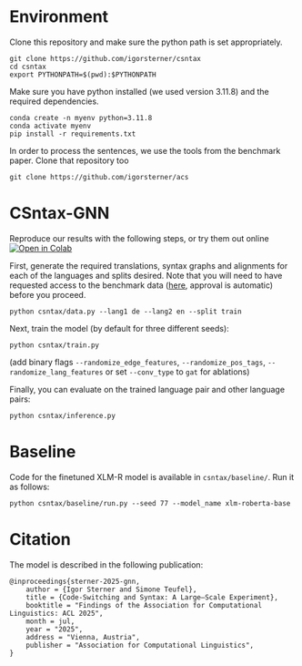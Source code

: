 # Environment

Clone this repository and make sure the python path is set appropriately.

```
git clone https://github.com/igorsterner/csntax
cd csntax
export PYTHONPATH=$(pwd):$PYTHONPATH
```

Make sure you have python installed (we used version 3.11.8) and the required dependencies.

```
conda create -n myenv python=3.11.8
conda activate myenv
pip install -r requirements.txt
```

In order to process the sentences, we use the tools from the benchmark paper. Clone that repository too

```
git clone https://github.com/igorsterner/acs
```


# CSntax-GNN

Reproduce our results with the following steps, or try them out online [![Open in Colab](https://colab.research.google.com/assets/colab-badge.svg)](https://colab.research.google.com/github/igorsterner/csntax-gnn/blob/main/run.ipynb)


First, generate the required translations, syntax graphs and alignments for each of the languages and splits desired. Note that you will need to have requested access to the benchmark data ([here](https://huggingface.co/datasets/igorsterner/acs-benchmark), approval is automatic) before you proceed.

```
python csntax/data.py --lang1 de --lang2 en --split train
```

Next, train the model (by default for three different seeds):

```
python csntax/train.py
```

(add binary flags `--randomize_edge_features`, `--randomize_pos_tags`, `--randomize_lang_features` or set `--conv_type` to `gat` for ablations)

Finally, you can evaluate on the trained language pair and other language pairs:

```
python csntax/inference.py
```

# Baseline

Code for the finetuned XLM-R model is available in `csntax/baseline/`. Run it as follows:

```
python csntax/baseline/run.py --seed 77 --model_name xlm-roberta-base
```

# Citation

The model is described in the following publication:

```
@inproceedings{sterner-2025-gnn,
    author = {Igor Sterner and Simone Teufel},
    title = {Code-Switching and Syntax: A Large–Scale Experiment},
    booktitle = "Findings of the Association for Computational Linguistics: ACL 2025",
    month = jul,
    year = "2025",
    address = "Vienna, Austria",
    publisher = "Association for Computational Linguistics",
}
```
